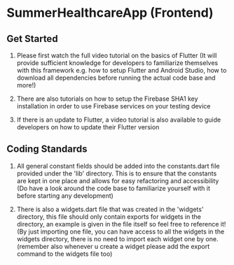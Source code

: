 # SummerHealthcareApp (Frontend)

## Get Started
1. Please first watch the full video tutorial on the basics of Flutter (It will provide sufficient knowledge for developers to familiarize themselves with this framework e.g. how to setup Flutter and Android Studio, how to download all dependencies before running the actual code base and more!)

2. There are also tutorials on how to setup the Firebase SHA1 key installation in order to use Firebase services on your testing device

3. If there is an update to Flutter, a video tutorial is also available to guide developers on how to update their Flutter version

## Coding Standards
1. All general constant fields should be added into the constants.dart file provided under the 'lib' directory. This is to ensure that the constants are kept in one place and allows for easy refactoring and accessibility (Do have a look around the code base to familiarize yourself with it before starting any development)

2. There is also a widgets.dart file that was created in the 'widgets' directory, this file should only contain exports for widgets in the directory, an example is given in the file itself so feel free to reference it! (By just importing one file, you can have access to all the widgets in the widgets directory, there is no need to import each widget one by one. (remember also whenever u create a widget please add the export command to the widgets file too)
